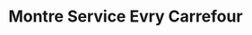 ---
title: "Montre Service Evry Carrefour"
url: /evry/montre-service-evry-carrefour/
shop: Uhren
---